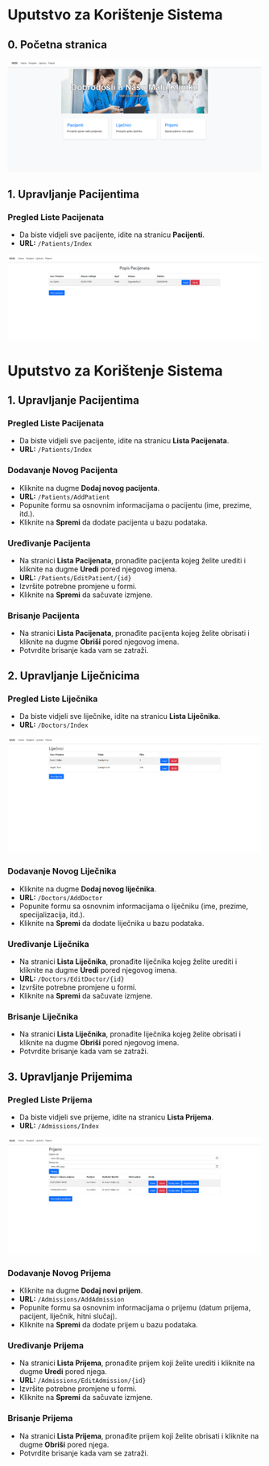 # Uputstvo za Korištenje Sistema

## 0. Početna stranica

<img title="a title" alt="Alt text" src="https://github.com/dev-arma/NMK/blob/master/Images/Home.png">


## 1. Upravljanje Pacijentima

### Pregled Liste Pacijenata
- Da biste vidjeli sve pacijente, idite na stranicu **Pacijenti**.
- **URL:** `/Patients/Index`


<img title="a title" alt="Alt text" src="https://github.com/dev-arma/NMK/blob/master/Images/PacijentiIndex.png">

# Uputstvo za Korištenje Sistema

## 1. Upravljanje Pacijentima

### Pregled Liste Pacijenata
- Da biste vidjeli sve pacijente, idite na stranicu **Lista Pacijenata**.
- **URL:** `/Patients/Index`

### Dodavanje Novog Pacijenta
- Kliknite na dugme **Dodaj novog pacijenta**.
- **URL:** `/Patients/AddPatient`
- Popunite formu sa osnovnim informacijama o pacijentu (ime, prezime, itd.).
- Kliknite na **Spremi** da dodate pacijenta u bazu podataka.

### Uređivanje Pacijenta
- Na stranici **Lista Pacijenata**, pronađite pacijenta kojeg želite urediti i kliknite na dugme **Uredi** pored njegovog imena.
- **URL:** `/Patients/EditPatient/{id}`
- Izvršite potrebne promjene u formi.
- Kliknite na **Spremi** da sačuvate izmjene.

### Brisanje Pacijenta
- Na stranici **Lista Pacijenata**, pronađite pacijenta kojeg želite obrisati i kliknite na dugme **Obriši** pored njegovog imena.
- Potvrdite brisanje kada vam se zatraži.

## 2. Upravljanje Liječnicima

### Pregled Liste Liječnika
- Da biste vidjeli sve liječnike, idite na stranicu **Lista Liječnika**.
- **URL:** `/Doctors/Index`


<img title="a title" alt="Alt text" src="https://github.com/dev-arma/NMK/blob/master/Images/DoktoriIndex.png">

### Dodavanje Novog Liječnika
- Kliknite na dugme **Dodaj novog liječnika**.
- **URL:** `/Doctors/AddDoctor`
- Popunite formu sa osnovnim informacijama o liječniku (ime, prezime, specijalizacija, itd.).
- Kliknite na **Spremi** da dodate liječnika u bazu podataka.

### Uređivanje Liječnika
- Na stranici **Lista Liječnika**, pronađite liječnika kojeg želite urediti i kliknite na dugme **Uredi** pored njegovog imena.
- **URL:** `/Doctors/EditDoctor/{id}`
- Izvršite potrebne promjene u formi.
- Kliknite na **Spremi** da sačuvate izmjene.

### Brisanje Liječnika
- Na stranici **Lista Liječnika**, pronađite liječnika kojeg želite obrisati i kliknite na dugme **Obriši** pored njegovog imena.
- Potvrdite brisanje kada vam se zatraži.

## 3. Upravljanje Prijemima

### Pregled Liste Prijema
- Da biste vidjeli sve prijeme, idite na stranicu **Lista Prijema**.
- **URL:** `/Admissions/Index`


<img title="a title" alt="Alt text" src="https://github.com/dev-arma/NMK/blob/master/Images/PrijemiIndex.png">

### Dodavanje Novog Prijema
- Kliknite na dugme **Dodaj novi prijem**.
- **URL:** `/Admissions/AddAdmission`
- Popunite formu sa osnovnim informacijama o prijemu (datum prijema, pacijent, liječnik, hitni slučaj).
- Kliknite na **Spremi** da dodate prijem u bazu podataka.

### Uređivanje Prijema
- Na stranici **Lista Prijema**, pronađite prijem koji želite urediti i kliknite na dugme **Uredi** pored njega.
- **URL:** `/Admissions/EditAdmission/{id}`
- Izvršite potrebne promjene u formi.
- Kliknite na **Spremi** da sačuvate izmjene.

### Brisanje Prijema
- Na stranici **Lista Prijema**, pronađite prijem koji želite obrisati i kliknite na dugme **Obriši** pored njega.
- Potvrdite brisanje kada vam se zatraži.


